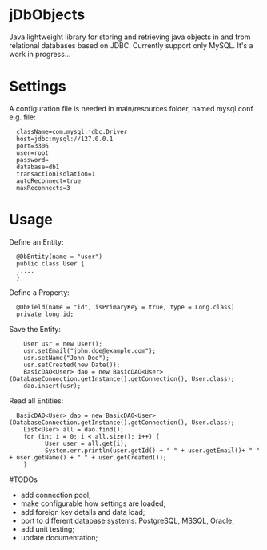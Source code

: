 # jDbObjects
Java lightweight library for storing and retrieving java objects in and from relational databases based on JDBC. Currently support only MySQL. It's a work in progress...

# Settings
A configuration file is needed in main/resources folder, named mysql.conf
e.g. file:

      className=com.mysql.jdbc.Driver
      host=jdbc:mysql://127.0.0.1
      port=3306
      user=root
      password=
      database=db1
      transactionIsolation=1
      autoReconnect=true
      maxReconnects=3

# Usage

Define an Entity:

      @DbEntity(name = "user")
      public class User {
      .....
      }

Define a Property:

      @DbField(name = "id", isPrimaryKey = true, type = Long.class)
      private long id;

Save the Entity:

	    User usr = new User();
	    usr.setEmail("john.doe@example.com");
	    usr.setName("John Doe");
	    usr.setCreated(new Date());
	    BasicDAO<User> dao = new BasicDAO<User>(DatabaseConnection.getInstance().getConnection(), User.class);
	    dao.insert(usr);
	    
Read all Entities:

      BasicDAO<User> dao = new BasicDAO<User>(DatabaseConnection.getInstance().getConnection(), User.class);
	    List<User> all = dao.find();
	    for (int i = 0; i < all.size(); i++) {
		      User user = all.get(i);
		      System.err.println(user.getId() + " " + user.getEmail()+ " " + user.getName() + " " + user.getCreated());
	    }
	    
#TODOs
- add connection pool;
- make configurable how settings are loaded;
- add foreign key details and data load;
- port to different database systems: PostgreSQL, MSSQL, Oracle;
- add unit testing;
- update documentation;
